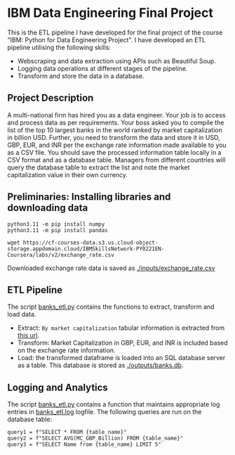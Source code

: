 # IBM Data Engineering Final Project
This is the ETL pipeline I have developed for the final project of the course "IBM: Python for Data Engineering Project". I have developed an ETL pipeline utilising the following skills: 
- Webscraping and data extraction using APIs such as Beautiful Soup.
- Logging data operations at different stages of the pipeline.
- Transform and store the data in a database.

## Project Description 
A multi-national firm has hired you as a data engineer. Your job is to access and process data as per requirements. Your boss asked you to compile the list of the top 10 largest banks in the world ranked by market capitalization in billion USD. Further, you need to transform the data and store it in USD, GBP, EUR, and INR per the exchange rate information made available to you as a CSV file. You should save the processed information table locally in a CSV format and as a database table. Managers from different countries will query the database table to extract the list and note the market capitalization value in their own currency.

## Preliminaries: Installing libraries and downloading data

```
python3.11 -m pip install numpy
python3.11 -m pip install pandas

wget https://cf-courses-data.s3.us.cloud-object-storage.appdomain.cloud/IBMSkillsNetwork-PY0221EN-Coursera/labs/v2/exchange_rate.csv

```
Downloaded exchange rate data is saved as [./inputs/exchange_rate.csv](./inputs/exchange_rate.csv)

## ETL Pipeline 
The script [banks_etl.py](./banks_etl.py) contains the functions to extract, transform and load data. 
- Extract: `By market capitalization` tabular information is extracted from [this url](https://web.archive.org/web/20230908091635/https://en.wikipedia.org/wiki/List_of_largest_banks).
- Transform: Market Capitalization in GBP, EUR, and INR is included based on the exchange rate information.
- Load: the transformed dataframe is loaded into an SQL database server as a table. This database is stored as [./outputs/banks.db](./outputs/banks.db).

## Logging and Analytics 
The script [banks_etl.py](./banks_etl.py) contains a function that  maintains appropriate log entries in [banks_etl.log](./banks_etl.log) logfile. The following queries are run on the database table:
```
query1 = f"SELECT * FROM {table_name}"
query2 = f"SELECT AVG(MC_GBP_Billion) FROM {table_name}"
query3 = f"SELECT Name from {table_name} LIMIT 5"
```
